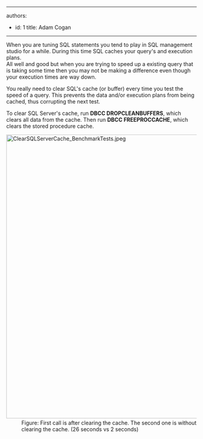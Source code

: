 

---
authors:
  - id: 1
    title: Adam Cogan
---




<span class='intro'> <p>When you are tuning SQL statements you tend to play in SQL management studio for a while. During this time SQL caches your query's and execution plans.<br>All well and good but when you are trying to speed up a existing query that is taking some time then you may not be making a difference even though your execution times are way down.</p><p>You really need to clear SQL's cache (or buffer) every time you test the speed of a query. This prevents the data and/or execution plans from being cached, thus corrupting the next test.</p><p>To clear SQL Server's cache, run&#160;<strong>DBCC DROPCLEANBUFFERS</strong>, which clears all data from the cache. Then run&#160;<strong>DBCC FREEPROCCACHE</strong>, which clears the stored procedure cache.​<br></p> </span>

<dl class="image"><dt>​​<img src="/PublishingImages/ClearSQLServerCache_BenchmarkTests.jpeg" alt="ClearSQLServerCache_BenchmarkTests.jpeg" style="width&#58;750px;" /></dt><dd>Figure&#58; First call is after clearing the cache. The second one is without clearing the cache. (26 seconds vs 2 seconds)</dd></dl>


